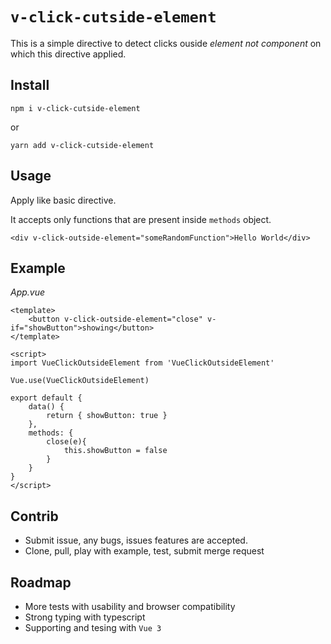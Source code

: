 # `v-click-cutside-element`
This is a simple directive to detect clicks ouside *element* _not component_ on which this directive applied.

## Install

`npm i v-click-cutside-element`

or

`yarn add v-click-cutside-element`

## Usage

Apply like basic directive.

It accepts only functions that are present inside `methods` object.

`<div v-click-outside-element="someRandomFunction">Hello World</div>`

## Example 

_App.vue_
```
<template>
    <button v-click-outside-element="close" v-if="showButton">showing</button>
</template>

<script>
import VueClickOutsideElement from 'VueClickOutsideElement'

Vue.use(VueClickOutsideElement)

export default {
    data() {
        return { showButton: true }
    },
    methods: {
        close(e){
            this.showButton = false
        }
    }
}
</script>
```

## Contrib

* Submit issue, any bugs, issues features are accepted.
* Clone, pull, play with example, test, submit merge request

## Roadmap

* More tests with usability and browser compatibility
* Strong typing with typescript
* Supporting and tesing with `Vue 3`